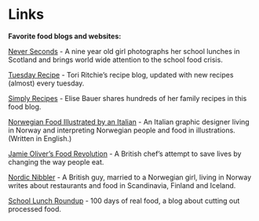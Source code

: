 # Links


**Favorite food blogs and websites:**

[Never Seconds](http://neverseconds.blogspot.co.uk/) - A nine year old girl photographs her school lunches in Scotland and brings world wide attention to the school food crisis.

[Tuesday Recipe](http://www.tuesdayrecipe.com/) - Tori Ritchie’s recipe blog, updated with new recipes (almost) every tuesday.

[Simply Recipes](http://simplyrecipes.com/) - Elise Bauer shares hundreds of her family recipes in this food blog.

[Norwegian Food Illustrated by an Italian](http://norwegianfoodillustrated.blogspot.com/) - An Italian graphic designer living in Norway and interpreting Norwegian people and food in illustrations. (Written in English.)

[Jamie Oliver’s Food Revolution](http://www.jamiesfoodrevolution.com/) - A British chef’s attempt to save lives by changing the way people eat.

[Nordic Nibbler](http://www.nordicnibbler.com/p/about-me.html)  - A British guy, married to a Norwegian girl, living in Norway writes about restaurants and food in Scandinavia, Finland and Iceland.

[School Lunch Roundup](http://www.100daysofrealfood.com/2012/04/19/school-lunch-roundup/) - 100 days of real food, a blog about cutting out processed food.
